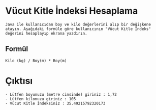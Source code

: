 # Vücut Kitle İndeksi Hesaplama

    Java ile kullanıcıdan boy ve kilo değerlerini alıp bir değişkene atayın. Aşağıdaki formüle göre kullanıcının "Vücut Kitle İndeks" değerini hesaplayıp ekrana yazdırın.

## Formül

    Kilo (kg) / Boy(m) * Boy(m)

# Çıktısı

    - Lütfen boyunuzu (metre cinsinde) giriniz : 1,72 
    - Lütfen kilonuzu giriniz : 105
    - Vücut Kitle İndeksiniz : 35.49215792320173